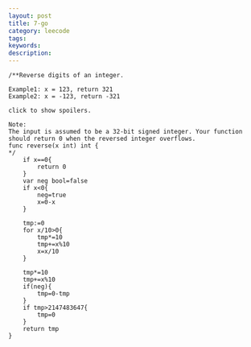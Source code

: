 ```yaml
---
layout: post
title: 7-go
category: leecode
tags: 
keywords: 
description: 
---
```


    /**Reverse digits of an integer.
    
    Example1: x = 123, return 321
    Example2: x = -123, return -321
    
    click to show spoilers.
    
    Note:
    The input is assumed to be a 32-bit signed integer. Your function should return 0 when the reversed integer overflows.
    func reverse(x int) int {
    */
    	if x==0{
    		return 0
    	}
    	var neg bool=false
    	if x<0{
    		neg=true
    		x=0-x
    	}
    
    	tmp:=0
    	for x/10>0{
    		tmp*=10
    		tmp+=x%10
    		x=x/10
    	}
    
    	tmp*=10
    	tmp+=x%10
    	if(neg){
    		tmp=0-tmp
    	}
    	if tmp>2147483647{
    		tmp=0
    	}
    	return tmp
    }